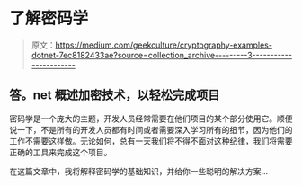 # 了解密码学

> 原文：<https://medium.com/geekculture/cryptography-examples-dotnet-7ec8182433ae?source=collection_archive---------3----------------------->

## 答。net 概述加密技术，以轻松完成项目

密码学是一个庞大的主题，开发人员经常需要在他们项目的某个部分使用它。顺便说一下，不是所有的开发人员都有时间或者需要深入学习所有的细节，因为他们的工作不需要这样做。无论如何，总有一天我们将不得不面对这种纪律，我们将需要正确的工具来完成这个项目。

在这篇文章中，我将解释密码学的基础知识，并给你一些聪明的解决方案…